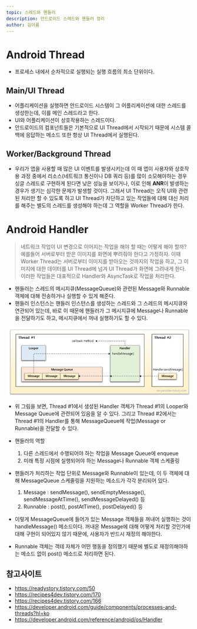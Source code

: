 ```yaml
---
topic: 스레드와 핸들러
description: 안드로이드 스레드와 핸들러 정리
author: 김아름
---
```


# Android Thread
 - 프로세스 내에서 순차적으로 실행되는 실행 흐름의 최소 단위이다.
## Main/UI Thread
- 어플리케이션을 실행하면 안드로이드 시스템이 그 어플리케이션에 대한 스레드를 생성한는데, 이를 메인 스레드라고 한다.
- UI와 어플리케이션이 상호작용하는 스레드이다.
- 안드로이드의 컴포넌트들은 기본적으로 UI Thread에서 시작되기 때문에 시스템 콜백에 응답하는 메소드 또한 항상 UI Thread에서 실행된다.
## Worker/Background Thread

- 우리가 앱을 사용할 때 많은 UI 이벤트를 발생시키는데 이 때 앱이 사용자와 상호작용 과정 중에서 리소스(네트워크 통신이나 DB 쿼리 등)를 많이 소모해야하는 경우 싱글 스레드로 구현하게 된다면 낮은 성능을 보이거나, 이로 인해 **ANR**이 발생하는 경우가 생기는 심각한 문제가 발생할 것이다. 그래서 UI Thread는 오직 UI와 관련된 처리만 할 수 있도록 하고 UI Thread가 차단하고 있는 작업들에 대해 대신 처리를 해주는 별도의 스레드를 생성해야 하는데 그 역할을 Worker Thread가 한다.

# Android Handler
> 네트워크 작업이 UI 변경으로 이어지는 작업을 해야 할 때는 어떻게 해야 할까?
> 예를들어 서버로부터 받은 이미지를 화면에 뿌려줘야 한다고 가정하자. 이때 Worker Thread는 서버로부터 이미지를 받아오는 것까지의 작업을 하고, 그 이미지에 대한 데이터를 UI Thread에 넘겨 UI Thread가 화면에 그려내게 한다. 이러한 작업들은 대표적으로 Handler와 AsyncTask로 작업을 처리한다.

- 핸들러는 스레드의 메시지큐(MessageQueue)와 관련된 Message와 Runnable 객체에 대해 전송하거나 실행할 수 있게 해준다.
- 핸들러 인스턴스는 핸들러 인스턴스를 생성하는 스레드와 그 스레드의 메시지큐와 연관되어 있는데, 바로 이 때문에 핸들러가 그 메시지큐에 Message나 Runnable을 전달하기도 하고, 메시지큐에서 꺼내 실행하기도 할 수 있다.

![ex_screenshot](./preview/handler.png)
- 위 그림을 보면, Thread #1에서 생성된 Handler 객체가 Thread #1의 Looper와 Message Queue에 관련되어 있음을 알 수 있다. 그리고 Thread #2에서는 Thread #1의 Handler를 통해 MessageQueue에 작업(Message or Runnable)을 전달할 수 있다.

- 핸들러의 역할
	1. 다른 스레드에서 수행되어야 하는 작업을 Message Queue에 enqueue
	2. 미래 특정 시점에 실행되어야 하는 Message나 Runnable 객체 스케줄링

- 핸들러가 처리하는 작업 단위로 Message와 Runnable이 있는데, 이 두 객체에 대해 MessageQueue 스케줄링을 지원하는 메소드가 각각 분리되어 있다.
	1. Message : sendMessage(), sendEmptyMessage(), sendMessageAtTime(), sendMessageDelayed() 등
	2. Runnable : post(), postAtTime(), postDelayed() 등

- 이렇게 MessageQueue에 들어가 있는 Message 객체들을 꺼내어 실행하는 것이 handleMessage() 메소드이다. 꺼내온 Message에 대해 어떻게 처리할 것인가에 대해 구현이 되어있지 않기 때문에, 사용자가 반드시 재정의 해야한다.
- Runnable 객체는 객테 자체가 어떤 행동을 정의했기 때문에 별도로 재정의해야하는 메소드 없이 post() 메소드로 처리하면 된다.

## 참고사이트
- https://readystory.tistory.com/50
- https://recipes4dev.tistory.com/170
- https://recipes4dev.tistory.com/166
- https://developer.android.com/guide/components/processes-and-threads?hl=ko
- https://developer.android.com/reference/android/os/Handler
